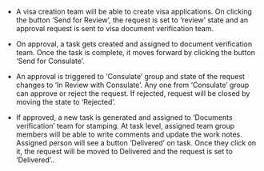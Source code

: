 * A visa creation team will be able to create visa applications. On clicking the button ‘Send for Review’, the request is set to ‘review’ state and an approval request is sent to visa document verification team.

* On approval, a task gets created and assigned to document verification team. Once the task is complete, it moves forward by clicking the button ‘Send for Consulate’.

* An approval is triggered to ‘Consulate’ group and state of the request changes to ‘In Review with Consulate’. Any one from ‘Consulate’ group can approve or reject the request. If rejected, request will be closed by moving the state to ‘Rejected’.

* If approved, a new task is generated and assigned to ‘Documents verification’ team for stamping.  At task level, assigned team group members will be able to write comments and update the work notes. Assigned person will see a button ‘Delivered’ on task. Once they click on it, the request will be moved to Delivered and the request is set to ‘Delivered’..
